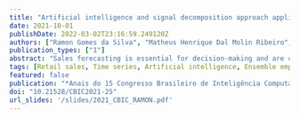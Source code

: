 ```yaml
---
title: "Artificial intelligence and signal decomposition approach applied to retail sales forecasting"
date: 2021-10-01
publishDate: 2022-03-02T23:16:59.249120Z
authors: ["Ramon Gomes da Silva", "Matheus Henrique Dal Molin Ribeiro", "José Henrique Kleinübing Larcher", "Viviana Cocco Mariani", "Leandro Santos Coelho"]
publication_types: ["1"]
abstract: "Sales forecasting is essential for decision-making and are crucial in many areas of a firm, such as planning and scheduling, resource management, marketing, logistics, and supply chain. Due to the fluctuations in retail sales, prediction with high accuracy is a challenging task. In this context, this study proposes a framework that combines ensemble empirical mode decomposition (EEMD) based on artificial intelligence models to forecast the retail sales of a Rossmann Store, using a multi-step-ahead forecasting strategy, in the task of time series forecasting with one, seven, and fourteen-days-ahead. The forecasting models of the retail sales time series are Bayesian Regularization of Artificial Neural Networks, Cubist Regression, and Support Vector Regression. The performance of the proposed forecasting models were evaluated by using two performance metrics: mean absolute percentage error and root mean squared percentage error. The EEMD models outperform the single models in all forecasting horizons, with a performance improvement that ranges 1.30% - 76.25%. Indeed, EEMD models are efficient and accurate models for retail sales forecasting."
tags: [Retail sales, Time series, Artificial intelligence, Ensemble empirical mode decomposition, Artificial neural networks, Cubist regression, Support vector regression]
featured: false
publication: "*Anais do 15 Congresso Brasileiro de Inteligência Computacional*"
doi: "10.21528/CBIC2021-25"
url_slides: '/slides/2021_CBIC_RAMON.pdf'
---
```


